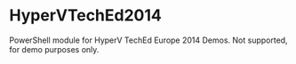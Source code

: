 HyperVTechEd2014
================

PowerShell module for HyperV TechEd Europe 2014 Demos. Not supported, for demo purposes only. 
